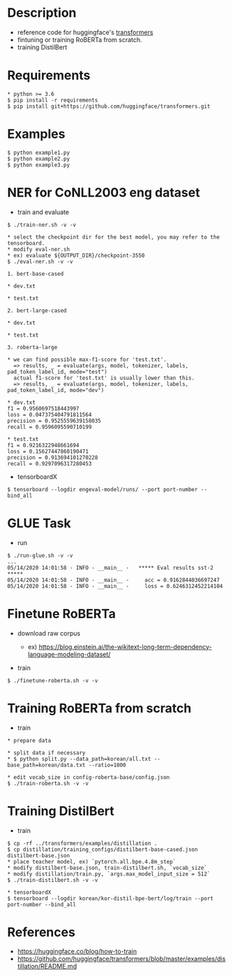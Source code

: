 # Description

- reference code for huggingface's [transformers](https://github.com/huggingface/transformers)
- fintuning or training RoBERTa from scratch.
- training DistilBert


# Requirements

```
* python >= 3.6
$ pip install -r requirements
$ pip install git+https://github.com/huggingface/transformers.git
```



# Examples

```
$ python example1.py
$ python example2.py
$ python example3.py
```



# NER for CoNLL2003 eng dataset

- train and evaluate
```
$ ./train-ner.sh -v -v

* select the checkpoint dir for the best model, you may refer to the tensorboard.
* modify eval-ner.sh
* ex) evaluate ${OUTPUT_DIR}/checkpoint-3550
$ ./eval-ner.sh -v -v

1. bert-base-cased

* dev.txt

* test.txt

2. bert-large-cased

* dev.txt

* test.txt

3. roberta-large

* we can find possible max-f1-score for 'test.txt'.
  => results, _ = evaluate(args, model, tokenizer, labels, pad_token_label_id, mode="test")
  actual f1-score for 'test.txt' is usually lower than this.
  => results, _ = evaluate(args, model, tokenizer, labels, pad_token_label_id, mode="dev")

* dev.txt
f1 = 0.9560697518443997
loss = 0.047375404791811564
precision = 0.9525559639158035
recall = 0.9596095590710199

* test.txt
f1 = 0.9216322948661694
loss = 0.15627447860190471
precision = 0.913694101270228
recall = 0.9297096317280453

```

- tensorboardX
```
$ tensorboard --logdir engeval-model/runs/ --port port-number --bind_all
```



# GLUE Task

- run
```
$ ./run-glue.sh -v -v
...
05/14/2020 14:01:58 - INFO - __main__ -   ***** Eval results sst-2 *****
05/14/2020 14:01:58 - INFO - __main__ -     acc = 0.9162844036697247
05/14/2020 14:01:58 - INFO - __main__ -     loss = 0.6246312452214104
```



# Finetune RoBERTa

- download raw corpus
  - ex) https://blog.einstein.ai/the-wikitext-long-term-dependency-language-modeling-dataset/

- train
```
$ ./finetune-roberta.sh -v -v
```



# Training RoBERTa from scratch

- train
```
* prepare data

* split data if necessary
* $ python split.py --data_path=korean/all.txt --base_path=korean/data.txt --ratio=1000

* edit vocab_size in config-roberta-base/config.json
$ ./train-roberta.sh -v -v

```


# Training DistilBert

- train
```
$ cp -rf ../transformers/examples/distillation .
$ cp distillation/training_configs/distilbert-base-cased.json distilbert-base.json
* place teacher model, ex) `pytorch.all.bpe.4.8m_step`
* modify distilbert-base.json, train-distilbert.sh, `vocab_size`
* modify distillation/train.py, `args.max_model_input_size = 512`
$ ./train-distilbert.sh -v -v

* tensorboardX
$ tensorboard --logdir korean/kor-distil-bpe-bert/log/train --port port-number --bind_all
```


# References

- https://huggingface.co/blog/how-to-train
- https://github.com/huggingface/transformers/blob/master/examples/distillation/README.md

